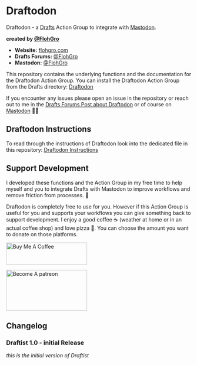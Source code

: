 # Draftodon

Draftodon - a [Drafts](https://getdrafts.com) Action Group to integrate with [Mastodon](https://joinmastodon.org).

**created by [@FlohGro](https://mastodon.social/@FlohGro)**

- **Website:** [flohgro.com](https://flohgro.com)  
- **Drafts Forums:** [@FlohGro](https://forums.getdrafts.com/u/flohgro/summary)
- **Mastodon:** [@FlohGro](https://mastodon.social/@FlohGro)

This repository contains the underlying functions and the documentation for the Draftodon Action Group.
You can install the Draftodon Action Group from the Drafts directory: [Draftodon]()

If you encounter any issues please open an issue in the repository or reach out to me in the [Drafts Forums Post about Draftodon]() or of course on [Mastodon](https://mastodon.social/@FlohGro) ✌🏽

## Draftodon Instructions

To read through the instructions of Draftodon look into the dedicated file in this repository: [Draftodon Instructions]()

## Support Development

I developed these functions and the Action Group in my free time to help myself and you to integrate Drafts with Mastodon to improve workflows and remove friction from processes. 🚀

Draftodon is completely free to use for you. However if this Action Group is useful for you and supports your workflows you can give something back to support development.
I enjoy a good coffee ☕️ (weather at home or in an actual coffee shop) and love pizza 🍕.
You can choose the amount you want to donate on those platforms.

<a href="https://www.buymeacoffee.com/flohgro" target="_blank"><img src="https://cdn.buymeacoffee.com/buttons/v2/default-blue.png" alt="Buy Me A Coffee" style="height: 60px !important;width: 220px !important;" ></a>

<a href="https://www.patreon.com/flohgro" target="_blank"><img src="https://user-images.githubusercontent.com/13785667/162812708-55b96cdc-8c32-4433-a340-6dd4c1f7326d.jpg" alt="Become A patreon" style="height: 110px !important;width: 220px !important;" ></a>

## Changelog

### Draftist 1.0 - initial Release

*this is the initial version of Draftist*
